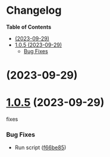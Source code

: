 # Changelog

<!-- START doctoc generated TOC please keep comment here to allow auto update -->
<!-- DON'T EDIT THIS SECTION, INSTEAD RE-RUN doctoc TO UPDATE -->

**Table of Contents**

- [ (2023-09-29)](#2023-09-29)
- [1.0.5 (2023-09-29)](#105-2023-09-29)
  - [Bug Fixes](#bug-fixes)

<!-- END doctoc generated TOC please keep comment here to allow auto update -->

# [](https://github.com/imrushi/markdown-or-hugo-to-medium/compare/v1.0.5...v) (2023-09-29)

# [1.0.5](https://github.com/imrushi/markdown-or-hugo-to-medium/compare/f66be85136bc954794aa5a35c92ab7f042d1883c...v1.0.5) (2023-09-29)

fixes

### Bug Fixes

- Run script ([f66be85](https://github.com/imrushi/markdown-or-hugo-to-medium/commit/f66be85136bc954794aa5a35c92ab7f042d1883c))
